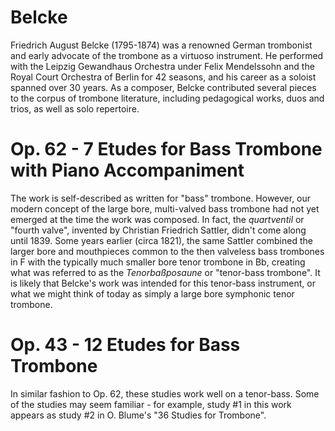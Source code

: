 # Belcke

Friedrich August Belcke (1795-1874) was a renowned German trombonist and early advocate of the trombone as a virtuoso instrument. He performed with the Leipzig Gewandhaus Orchestra under Felix Mendelssohn and the Royal Court Orchestra of Berlin for 42 seasons, and his career as a soloist spanned over 30 years. As a composer, Belcke contributed several pieces to the corpus of trombone literature, including pedagogical works, duos and trios, as well as solo repertoire. 

# Op. 62 - 7 Etudes for Bass Trombone with Piano Accompaniment

The work is self-described as written for "bass" trombone. However, our modern concept of the large bore, multi-valved bass trombone had not yet emerged at the time the work was composed. In fact, the *quartventil* or "fourth valve", invented by Christian Friedrich Sattler, didn't come along until 1839. Some years earlier (circa 1821), the same Sattler combined the larger bore and mouthpieces common to the then valveless bass trombones in F with the typically much smaller bore tenor trombone in Bb, creating what was referred to as the *Tenorbaßposaune* or "tenor-bass trombone". It is likely that Belcke's work was intended for this tenor-bass instrument, or what we might think of today as simply a large bore symphonic tenor trombone. 

# Op. 43 - 12 Etudes for Bass Trombone

In similar fashion to Op. 62, these studies work well on a tenor-bass. Some of the studies may seem familiar - for example, study #1 in this work appears as study #2 in O. Blume's "36 Studies for Trombone". 